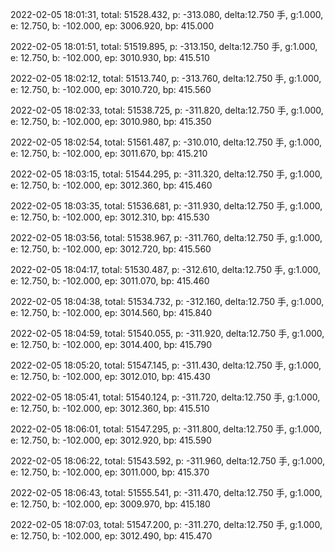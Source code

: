 2022-02-05 18:01:31, total: 51528.432, p: -313.080, delta:12.750 手, g:1.000, e: 12.750, b: -102.000, ep: 3006.920, bp: 415.000

2022-02-05 18:01:51, total: 51519.895, p: -313.150, delta:12.750 手, g:1.000, e: 12.750, b: -102.000, ep: 3010.930, bp: 415.510

2022-02-05 18:02:12, total: 51513.740, p: -313.760, delta:12.750 手, g:1.000, e: 12.750, b: -102.000, ep: 3010.720, bp: 415.560

2022-02-05 18:02:33, total: 51538.725, p: -311.820, delta:12.750 手, g:1.000, e: 12.750, b: -102.000, ep: 3010.980, bp: 415.350

2022-02-05 18:02:54, total: 51561.487, p: -310.010, delta:12.750 手, g:1.000, e: 12.750, b: -102.000, ep: 3011.670, bp: 415.210

2022-02-05 18:03:15, total: 51544.295, p: -311.320, delta:12.750 手, g:1.000, e: 12.750, b: -102.000, ep: 3012.360, bp: 415.460

2022-02-05 18:03:35, total: 51536.681, p: -311.930, delta:12.750 手, g:1.000, e: 12.750, b: -102.000, ep: 3012.310, bp: 415.530

2022-02-05 18:03:56, total: 51538.967, p: -311.760, delta:12.750 手, g:1.000, e: 12.750, b: -102.000, ep: 3012.720, bp: 415.560

2022-02-05 18:04:17, total: 51530.487, p: -312.610, delta:12.750 手, g:1.000, e: 12.750, b: -102.000, ep: 3011.070, bp: 415.460

2022-02-05 18:04:38, total: 51534.732, p: -312.160, delta:12.750 手, g:1.000, e: 12.750, b: -102.000, ep: 3014.560, bp: 415.840

2022-02-05 18:04:59, total: 51540.055, p: -311.920, delta:12.750 手, g:1.000, e: 12.750, b: -102.000, ep: 3014.400, bp: 415.790

2022-02-05 18:05:20, total: 51547.145, p: -311.430, delta:12.750 手, g:1.000, e: 12.750, b: -102.000, ep: 3012.010, bp: 415.430

2022-02-05 18:05:41, total: 51540.124, p: -311.720, delta:12.750 手, g:1.000, e: 12.750, b: -102.000, ep: 3012.360, bp: 415.510

2022-02-05 18:06:01, total: 51547.295, p: -311.800, delta:12.750 手, g:1.000, e: 12.750, b: -102.000, ep: 3012.920, bp: 415.590

2022-02-05 18:06:22, total: 51543.592, p: -311.960, delta:12.750 手, g:1.000, e: 12.750, b: -102.000, ep: 3011.000, bp: 415.370

2022-02-05 18:06:43, total: 51555.541, p: -311.470, delta:12.750 手, g:1.000, e: 12.750, b: -102.000, ep: 3009.970, bp: 415.180

2022-02-05 18:07:03, total: 51547.200, p: -311.270, delta:12.750 手, g:1.000, e: 12.750, b: -102.000, ep: 3012.490, bp: 415.470
